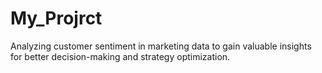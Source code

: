 # My_Projrct
Analyzing customer sentiment in marketing data to gain valuable insights for better decision-making and strategy optimization.

